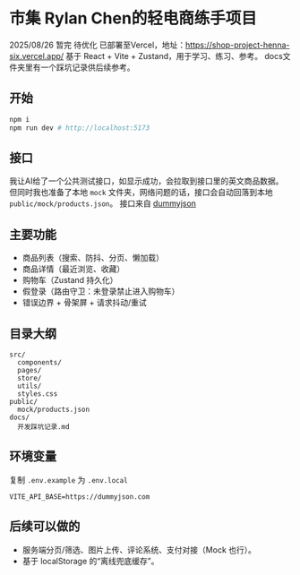 # 市集 Rylan Chen的轻电商练手项目
2025/08/26 暂完 待优化
已部署至Vercel，地址：https://shop-project-henna-six.vercel.app/
基于 React + Vite + Zustand，用于学习、练习、参考。
docs文件夹里有一个踩坑记录供后续参考。

## 开始
```bash
npm i
npm run dev # http://localhost:5173
```

## 接口
我让AI给了一个公共测试接口，如显示成功，会拉取到接口里的英文商品数据。
但同时我也准备了本地 `mock` 文件夹，网络问题的话，接口会自动回落到本地 `public/mock/products.json`。
接口来自 [dummyjson](https://dummyjson.com/)

## 主要功能
- 商品列表（搜索、防抖、分页、懒加载）
- 商品详情（最近浏览、收藏）
- 购物车（Zustand 持久化）
- 假登录（路由守卫：未登录禁止进入购物车）
- 错误边界 + 骨架屏 + 请求抖动/重试

## 目录大纲
```
src/
  components/
  pages/
  store/
  utils/
  styles.css
public/
  mock/products.json
docs/
  开发踩坑记录.md
```

## 环境变量
复制 `.env.example` 为 `.env.local`
```
VITE_API_BASE=https://dummyjson.com
```


## 后续可以做的
- 服务端分页/筛选、图片上传、评论系统、支付对接（Mock 也行）。
- 基于 localStorage 的“离线兜底缓存”。

